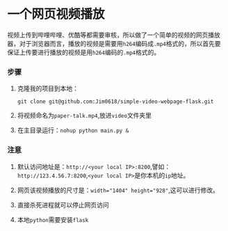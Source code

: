 # 一个网页视频播放

视频上传到哔哩哔哩、优酷等都需要审核，所以做了一个简单的视频的网页播放器，对于浏览器而言，播放的视频是需要用`h264`编码成`.mp4`格式的，所以首先要保证上传要进行播放的视频是用`h264`编码的`.mp4`格式的。

### 步骤

1. 克隆我的项目到本地：

   `git clone git@github.com:Jim0618/simple-video-webpage-flask.git`

2. 将视频命名为`paper-talk.mp4`,放进`video`文件夹里
3. 在主目录运行：`nohup python main.py &`

### 注意

1. 默认访问地址是：`http://<your local IP>:8200`,譬如：`http://123.4.56.7:8200`,`<your local IP>`是你本机的`ip`地址。
2. 网页该视频播放的尺寸是：` width="1404" height="928" `,这可以进行修改。

3. 直接杀死进程就可以停止网页访问
4. 本地`python`需要安装`flask`


